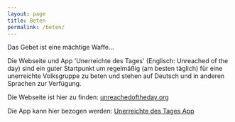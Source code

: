 ```yaml
---
layout: page
title: Beten
permalink: /beten/
---
```


Das Gebet ist eine mächtige Waffe...

Die Webseite und App 'Unerreichte des Tages' (Englisch: Unreached of the day) sind ein guter Startpunkt um regelmäßig (am besten täglich) für eine unerreichte Volksgruppe zu beten
und stehen auf Deutsch und in anderen Sprachen zur Verfügung.

Die Webseite ist hier zu finden:
[unreachedoftheday.org](https://unreachedoftheday.org/)

Die App kann hier bezogen werden:
[Unerreichte des Tages App](https://unreachedoftheday.org/resources/mobile-app/)

